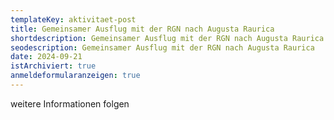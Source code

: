 ```yaml
---
templateKey: aktivitaet-post
title: G﻿emeinsamer Ausflug mit der RGN nach Augusta Raurica
shortdescription: G﻿emeinsamer Ausflug mit der RGN nach Augusta Raurica
seodescription: G﻿emeinsamer Ausflug mit der RGN nach Augusta Raurica
date: 2024-09-21
istArchiviert: true
anmeldeformularanzeigen: true
---
```

w﻿eitere Informationen folgen